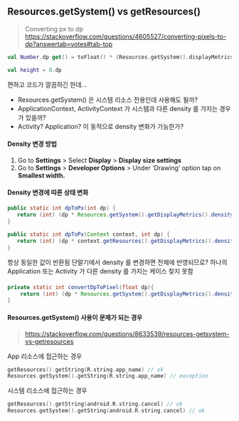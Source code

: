 

## Resources.getSystem() vs getResources()

  
> Converting px to dp
> https://stackoverflow.com/questions/4605527/converting-pixels-to-dp?answertab=votes#tab-top
  
  
```kotlin
val Number.dp get() = toFloat() * (Resources.getSystem().displayMetrics.densityDpi.toFloat() /  DisplayMetrics.DENSITY_DEFAULT)

val height = 8.dp
```
편하고 코드가 깔끔하긴 한데... 
  
- Resources.getSystem() 은 시스템 리소스 전용인데 사용해도 될까?
- ApplicationContext, ActivityContext 가 시스템과 다른 density 를 가지는 경우가 있을까?
- Activity? Application? 이 동적으로 density 변화가 가능한가?
  
  
#### Density 변경 방법
  
1. Go to **Settings** > Select **Display** > **Display size settings**
2. Go to **Settings** > **Developer Options** > Under ‘Drawing’ option tap on **Smallest width.**
  
#### Density 변경에 따른 상태 변화
  
```java
public static int dpToPx(int dp) {  
   return (int) (dp * Resources.getSystem().getDisplayMetrics().density);  
}  
  
public static int dpToPx(Context context, int dp) {  
   return (int) (dp * context.getResources().getDisplayMetrics().density);  
}
```
항상 동일한 값이 반환됨
단말기에서 density 를 변경하면 전체에 반영되므로?
하나의 Application 또는 Activity 가 다른 density 를 가지는 케이스 찾지 못함
  
####   

```java
private static int convertDpToPixel(float dp){  
    return (int) (dp * Resources.getSystem().getDisplayMetrics().density);  
}
```
    
#### Resources.getSystem() 사용이 문제가 되는 경우
> https://stackoverflow.com/questions/8633539/resources-getsystem-vs-getresources
  
App  리소스에 접근하는 경우
```kotlin
getResources().getString(R.string.app_name) // ok
Resources.getSystem().getString(R.string.app_name) // exception
```
  
시스템 리소스에 접근하는 경우
```kotlin
getResources().getString(android.R.string.cancel) // ok
Resources.getSystem().getString(android.R.string.cancel) // ok
```

<!--stackedit_data:
eyJoaXN0b3J5IjpbMjMwNDM5NDAsLTEwMTgwMDU2MTAsLTE2OT
A4NzAxNjAsLTIxMjM3ODEwMDIsNTQ5NTY3NDM0LDUxNzQ5NDk4
Miw3MjA5MzM3ODldfQ==
-->